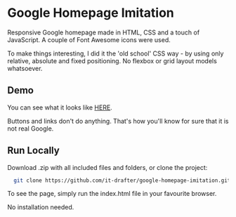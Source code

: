 # Google Homepage Imitation

Responsive Google homepage made in HTML, CSS and a touch of JavaScript. A couple of Font Awesome icons were used.

To make things interesting, I did it the 'old school' CSS way - by using only relative, absolute and fixed positioning. No flexbox or grid layout models whatsoever.


## Demo

You can see what it looks like [HERE](http://drafter.atwebpages.com/google-homepage-imitation/).

Buttons and links don't do anything. That's how you'll know for sure that it is not real Google.


## Run Locally

Download .zip with all included files and folders, or clone the project:

```bash
  git clone https://github.com/it-drafter/google-homepage-imitation.git
```

To see the page, simply run the index.html file in your favourite browser.

No installation needed.
